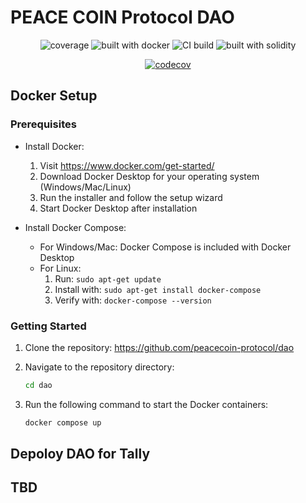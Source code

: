 # PEACE COIN Protocol DAO

<div align="center">

![coverage](https://img.shields.io/badge/coverage-90%25-brightgreen)
![built with docker](https://img.shields.io/badge/built%20with-docker-blue)
![CI build](https://img.shields.io/badge/CI%20build-passing-brightgreen)
![built with solidity](https://img.shields.io/badge/built%20with-solidity-blue)

[![codecov](https://codecov.io/gh/peacecoin-protocol/dao/branch/main/graph/badge.svg)](https://codecov.io/gh/peacecoin-protocol/dao)

</div>

## Docker Setup

### Prerequisites

- Install Docker:

  1. Visit https://www.docker.com/get-started/
  2. Download Docker Desktop for your operating system (Windows/Mac/Linux)
  3. Run the installer and follow the setup wizard
  4. Start Docker Desktop after installation

- Install Docker Compose:
  - For Windows/Mac: Docker Compose is included with Docker Desktop
  - For Linux:
    1. Run: `sudo apt-get update`
    2. Install with: `sudo apt-get install docker-compose`
    3. Verify with: `docker-compose --version`

### Getting Started

1. Clone the repository:
   https://github.com/peacecoin-protocol/dao

2. Navigate to the repository directory:

   ```bash
   cd dao
   ```

3. Run the following command to start the Docker containers:
   ```bash
   docker compose up
   ```

## Depoloy DAO for Tally
TBD
-